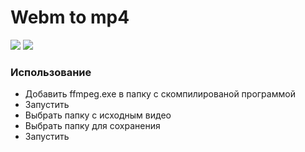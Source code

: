 # Webm to mp4

![](https://d.radikal.ru/d39/2003/c2/12ddbdc8a88a.png)
![](https://c.radikal.ru/c25/2003/03/6bb0725d2132.png)

### Использование
- Добавить ffmpeg.exe в папку с скомпилированой программой
- Запустить
- Выбрать папку с исходным видео
- Выбрать папку для сохранения
- Запустить

